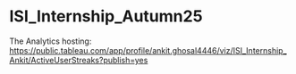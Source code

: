 # ISI_Internship_Autumn25
The Analytics hosting: https://public.tableau.com/app/profile/ankit.ghosal4446/viz/ISI_Internship_Ankit/ActiveUserStreaks?publish=yes
